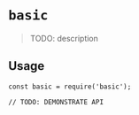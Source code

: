 # `basic`

> TODO: description

## Usage

```
const basic = require('basic');

// TODO: DEMONSTRATE API
```
